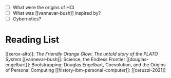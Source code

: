 - [ ] What were the origins of HCI
- [ ] What was [[vannevar-bush]] inspired by?
- [ ] Cybernetics?

# Reading List
[[xerox-alto]]: _The Friendly Orange Glow: The untold story of the PLATO System_
[[vannevar-bush]]: Science, the Endless Frontier
[[douglas-engelbart]]: Bootstrapping: Douglas Engelbart, Coevolution, and the Origins of Personal Computing
[[history-ibm-personal-computer]]: [[ceruzzi-2021]]


